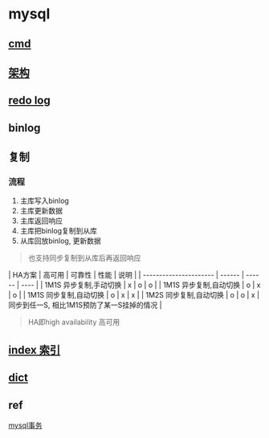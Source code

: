 # mysql

## [cmd](mysql-sql.md)

## [架构](mysql-arch.md)

## [redo log](mysql-redolog.md)

## binlog

## 复制

### 流程

1. 主库写入binlog
2. 主库更新数据
3. 主库返回响应
4. 主库把binlog复制到从库
5. 从库回放binlog, 更新数据

> 也支持同步复制到从库后再返回响应

| HA方案                 | 高可用 | 可靠性 | 性能 | 说明                                       |
| ---------------------- | ------ | ------ | ---- |
| 1M1S 异步复制,手动切换 | x      | o      | o    |
| 1M1S 异步复制,自动切换 | o      | x      | o    |
| 1M1S 同步复制,自动切换 | o      | x      | x    |
| 1M2S 同步复制,自动切换 | o      | o      | x    | 同步到任一S, 相比1M1S预防了某一S挂掉的情况 |

> HA即high availability 高可用

## [index 索引](mysql-index.md)

## [dict](mysql-dict.md)

## ref

[mysql事务](https://www.cnblogs.com/xuwangqi/p/11389964.html)
